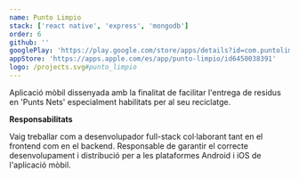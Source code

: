 ```yaml
---
name: Punto Limpio
stack: ['react native', 'express', 'mongodb']
order: 6
github: ''
googlePlay: 'https://play.google.com/store/apps/details?id=com.puntolimpio.ecotic'
appStore: 'https://apps.apple.com/es/app/punto-limpio/id6450038391'
logo: /projects.svg#punto_limpio
---
```


Aplicació mòbil dissenyada amb la finalitat de facilitar l'entrega de residus en
'Punts Nets' especialment habilitats per al seu reciclatge.

<b>Responsabilitats</b>

Vaig treballar com a desenvolupador full-stack col·laborant tant en el frontend com
en el backend. Responsable de garantir el correcte desenvolupament i distribució per
a les plataformes Android i iOS de l'aplicació mòbil.
